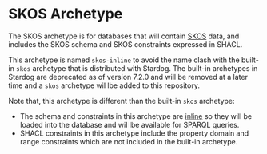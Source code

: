 # SKOS Archetype

The SKOS archetype is for databases that will contain [SKOS](http://www.w3.org/2004/02/skos/) 
data, and includes the SKOS schema and SKOS constraints expressed in SHACL.

This archetype is named `skos-inline` to avoid the name clash with the built-in
`skos` archetype that is distributed with Stardog. The built-in archetypes in
Stardog are deprecated as of version 7.2.0 and will be removed at a later time
and a `skos` archetype wil lbe added to this repository.

Note that, this archetype is different than the built-in `skos` archetype:

* The schema and constraints in this archetype are [inline](https://www.stardog.com/docs/#_inline_archetypes) 
so they will be loaded into the database and wil lbe available for SPARQL queries.
* SHACL constraints in this archetype include the property domain and range 
constraints which are not included in the built-in archetype.